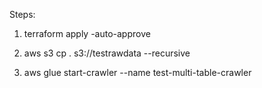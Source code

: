 
Steps:
1. terraform apply -auto-approve 

2. aws s3 cp . s3://testrawdata --recursive 

3. aws glue start-crawler --name test-multi-table-crawler



